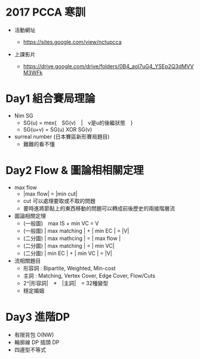 # 2017 PCCA 寒訓
- 活動網址
	- https://sites.google.com/view/nctupcca

- 上課影片
	- https://drive.google.com/drive/folders/0B4_aol7uG4_YSEp2Q3dMVVM3WFk

# Day1 組合賽局理論
- Nim SG 
	- SG(u) = mex{　SG(v)　|　v是u的後繼狀態　}
	- SG(u+v) = SG(u) XOR SG(v)
- surreal number (日本賽區新形賽局題目)
	- 難難的看不懂

# Day2 Flow & 圖論相相關定理
- max flow
	- |max flow| = |min cut|
	- cut 可以處理要取或不取的問題
	- 要時進將節點上的東西移動的問題可以轉成前後歷史的兩接階層流
- 圖論相關定理
	- (一般圖)　max IS + min VC = V
	- (一般圖) | max matching | + | min EC | = |V|
	- (二分圖) | max mathcing | = | max flow |
	- (二分圖) | max matching | = | min VC|
	- (二分圖) | min EC | + | min VC | = |V|
- 流相關題目
	- 形容詞 : Bipartite, Weighted, Min-cost
	- 主詞 : Matching, Vertex Cover, Edge Cover, Flow/Cuts
	- 2^|形容詞|　*　|主詞|　= 32種變型
	- 穩定婚姻

# Day3 進階DP
- 有限背包 O(NW)
- 輪廓線 DP 插頭 DP
- 四邊型不等式
